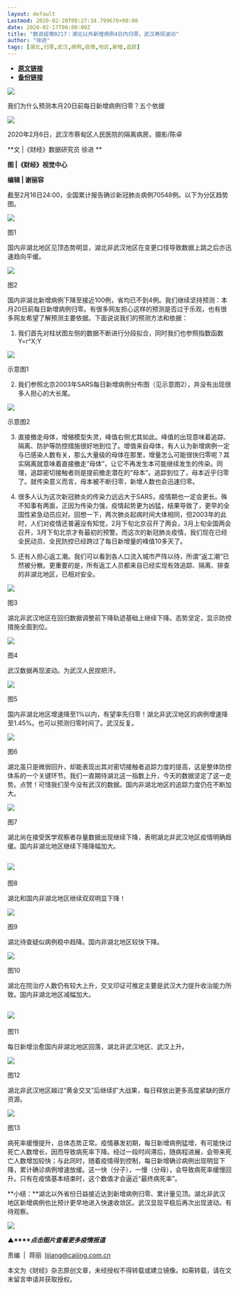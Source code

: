 ```yaml
---
layout: default
Lastmod: 2020-02-28T09:27:34.799676+00:00
date: 2020-02-17T00:00:00Z
title: "数说疫情0217：湖北以外新增病例4日内归零，武汉再现波动"
author: "徐进"
tags: [湖北,归零,武汉,病例,疫情,地区,新增,追踪]
---
```


* [**原文链接**](http://mp.weixin.qq.com/s?__biz=MjM5NDU5NTM4MQ==&mid=2653354261&idx=3&sn=2c92f99f4e4be4747f7eeed9446fc5ed&chksm=bd570e4f8a208759e72cc7c82f15ee2bc867a3d1559ee614aa5430d0cffd529f89079e856743#rd)
* [**备份链接**](http://archive.today/cELsQ)


![](/images/post/77e6cfb5c7ef66e00d9bd04f74961594.jpg)

我们为什么预测本月20日前每日新增病例归零？五个依据

![](/images/post/dadf0b6e43a697278c136a70cbb52c5f.jpg)

2020年2月6日，武汉市蔡甸区人民医院的隔离病房。摄影/陈卓

  

**文 |《财经》数据研究员 徐进 **

**图 |《财经》视觉中心**

**编辑 | 谢丽容**

截至2月16日24:00，全国累计报告确诊新冠肺炎病例70548例。以下为分区趋势图。

![](/images/post/511754ecd40bed62090e66a5719ebbc4.jpg)

图1

  

国内非湖北地区见顶态势明显，湖北非武汉地区在变更口径导致数据上跳之后亦迅速趋向平缓。

![](/images/post/b6c6ed36e8f97d2e49a8c092ee615393.jpg)

图2

国内非湖北新增病例下降至接近100例，省均已不到4例。我们继续坚持预测：本月20日前每日新增病例归零。有很多网友担心这样的预测是否过于乐观，也有很多网友希望了解预测主要依据。下面说说我们的预测方法和依据：

1) 我们首先对柱状图左侧的数据不断进行分段拟合，同时我们也参照指数函数Y=r^X;Y

![](/images/post/e1047d9e0eedc2853ef07bd6c06a82a4.jpg)

示意图1

2) 我们参照北京2003年SARS每日新增病例分布图（见示意图2），并没有出现很多人担心的大长尾。

![](/images/post/be5b24fcecde59bf1da432999eb1612a.jpg)

示意图2

3) 直接撤走母体，增殖模型失灵，峰值右侧尤其如此。峰值的出现意味着追踪、隔离、防护等防控措施很好地到位了。增值来自母体，有人认为新增病例一定与已感染人数有关，那么大量级的母体在那里，增量怎么可能很快归零呢？其实隔离就意味着直接撤走“母体”，让它不再发生本可能继续发生的传染。同理，追踪密切接触者则是提前撤走潜在的“母本”。追踪到位了，母本近乎归零了。就传染意义而言，母本被不断归零，新增人数也会迅速归零。

4) 很多人认为这次新冠肺炎的传染力远远大于SARS，疫情期也一定会更长。殊不知事有两面，正因为传染力强，疫情起势更为凶猛，结果导致了，更早的全国性紧急动员应对。回想一下，两次肺炎起病时间大体相同，但2003年的此时，人们对疫情还普遍没有知觉，2月下旬北京召开了两会，3月上旬全国两会召开，3月下旬北京才有最初的预警。而这次的新冠肺炎疫情，我们现在已经全民动员、全民防控已经跨过了每日新增量的峰值10多天了。

5) 还有人担心返工潮。我们可以看到各人口流入城市严阵以待，所谓“返工潮”已然被分散。更重要的是，所有返工人员都来自已经实现有效追踪、隔离、排查的非湖北地区，已相对安全。

![](/images/post/08e4d3cf3e8f6649f41d702040515491.jpg)

图3

湖北非武汉地区在回归数据调整前下降轨迹基础上继续下降。态势坚定，显示防控措施全面到位。

![](/images/post/0bad3e687d3e1737337ca5bc9976155f.jpg)

图4

武汉数据再现波动。为武汉人民捏把汗。

![](/images/post/b66ee17056522ad6e688b9e4b35ce53f.jpg)

图5

国内非湖北地区增速降至1%以内，有望率先归零！湖北非武汉地区的病例增速降至1.45%。也可以预测归零时间了。武汉反复。

![](/images/post/6dcc66255616754ee9f2857a6ea2c339.jpg)

图6

湖北虽只是微弱回升，却能表现出其对密切接触者追踪力度的提高，这是整体防控体系的一个关键环节。我们一直期待湖北这一指数上升，今天的数据坚定了这一走势。点赞！可惜我们至今没有武汉的数据。国内非湖北地区的追踪力度仍在不断加大。

![](/images/post/cee63cfa2143b9d5463c04c79d13ece9.jpg)

图7

湖北尚在接受医学观察者存量数据出现继续下降，表明湖北非武汉地区疫情明确趋缓。国内非湖北地区继续下降降幅加大。

![](/images/post/14d8267b91596bb7fa74dc0e8dd8e475.jpg)
----------------------------------------------------------------------------------------------------------------------------------------------

图8

湖北和国内非湖北地区继续双双明显下降！

![](/images/post/f144061fc8dddf3842fdf437aa51d404.jpg)

图9

湖北待查疑似病例稳中趋降。国内非湖北地区较快下降。

![](/images/post/1ba8b905bbc28936756bb640e91f26be.jpg)

图10

湖北在院治疗人数仍有较大上升，交叉印证可推定主要是武汉大力提升收治能力所致。国内非湖北地区减幅加大。

![](/images/post/241e605691ec6b5259e230ecafedfe36.jpg)
---------------------------------------------------------------------------------------------------------------------------------------------------

图11

每日新增治愈国内非湖北地区回落，湖北非武汉地区、武汉上升。

![](/images/post/15f5373093a2e795a29682dd5fb18dd4.jpg)

图12

湖北非武汉地区越过“黄金交叉”后继续扩大战果，每日释放出更多高度紧缺的医疗资源。

![](/images/post/68402e595d10c3dd3a593dad6ab0f391.jpg)

图13

病死率缓慢提升，总体态势正常。疫情暴发初期，每日新增病例猛增，有可能快过死亡人数增长，因而导致病死率下降。经过一段时间滞后，随病程进展，会带来死亡人数增加较快；与此同时，随着疫情得到控制，每日新增确诊病例出现明显下降，累计确诊病例增速放缓。这一快（分子），一慢（分母），会导致病死率缓慢回升。只有在疫情基本结束时，这个数值才会逼近“最终病死率”。

**小结：**湖北以外省份日益接近达到新增病例归零、累计量见顶。湖北非武汉地区新增病例也比预计更早地进入快速收敛区。武汉显现平稳后再次出现波动。有待观察。

[![](/images/post/4d24a5670c9a87791ea8b757d030c0d3.jpg)](https://mp.weixin.qq.com/mp/homepage?__biz=MjM5NDU5NTM4MQ==&hid=29&sn=21c0f34c737748fe3b2c372bb40ae622)

**▲****_点击图片查看更多疫情报道_**

  

  

责编  |  蒋丽  lijiang@caijing.com.cn

本文为《财经》杂志原创文章，未经授权不得转载或建立镜像。如需转载，请在文末留言申请并获取授权。

